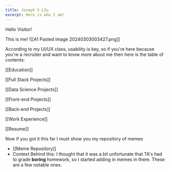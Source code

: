 ```yaml
---
title: Joseph S LIu
excerpt: Here is who I am!
---
```

Hello Visitor!

This is me!
![[A1 Pasted image 20240303003427.png]]

According to my UI/UX class, usability is key, so if you're here because you're a recruiter and want to know more about me then here is the table of contents:


[[Education]]

[[Full Stack Projects]]

[[Data Science Projects]]

[[Front-end Projects]]

[[Back-end Projects]]

[[Work Experience]]

[[Resume]]

Now if you got it this far I must show you my repository of memes
- [[Meme Repository]]
- Context Behind this: I thought that it was a bit unfortunate that TA's had to grade **boring** homework, so I started adding in memes in there. These are a few notable ones.



